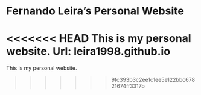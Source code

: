 # Fernando Leira’s Personal Website
<<<<<<< HEAD
This is my personal website.
Url: leira1998.github.io
=======

This is my personal website.

>>>>>>> 9fc393b3c2ee1c1ee5e122bbc67821674ff3317b
